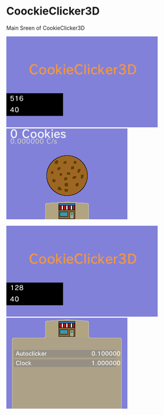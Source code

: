 # CoockieClicker3D
Main Sreen of CookieClicker3D

![Top screen in main screen](https://raw.githubusercontent.com/ChrisCross19/CoockieClicker3D/main/2031-10-19_20-04-38.999_top.bmp)
![Bottom screen in main screen](https://github.com/ChrisCross19/CoockieClicker3D/blob/main/2031-10-19_20-04-38.999_bot.bmp)

![Top screen shop](https://github.com/ChrisCross19/CoockieClicker3D/blob/main/2031-10-19_20-09-13.154_top.bmp)
![Bottom screen shop](https://github.com/ChrisCross19/CoockieClicker3D/blob/main/2031-10-19_20-09-13.154_bot.bmp)
